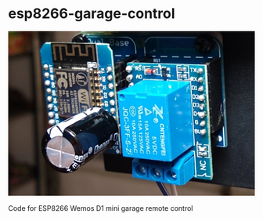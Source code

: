 # esp8266-garage-control
![image](esp-relay1.jpg)

Code for ESP8266 Wemos D1 mini garage remote control
